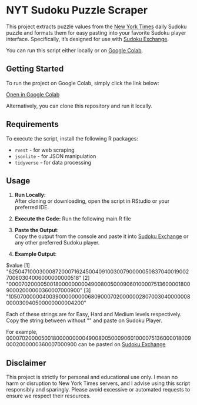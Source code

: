 
# NYT Sudoku Puzzle Scraper

This project extracts puzzle values from the [New York Times](https://www.nytimes.com/puzzles/sudoku) daily Sudoku puzzle and formats them for easy pasting into your favorite Sudoku player interface. Specifically, it’s designed for use with [Sudoku Exchange](https://sudokuexchange.com). 

You can run this script either locally or on [Google Colab](https://colab.research.google.com/drive/1JqdtMlf2ikDhCLXVxnU2c-yK6JJTI669?usp=sharing).

## Getting Started

To run the project on Google Colab, simply click the link below:

[Open in Google Colab](https://colab.research.google.com/drive/1JqdtMlf2ikDhCLXVxnU2c-yK6JJTI669?usp=sharing)

Alternatively, you can clone this repository and run it locally.

## Requirements

To execute the script, install the following R packages:

- `rvest` - for web scraping
- `jsonlite` - for JSON manipulation
- `tidyverse` - for data processing



## Usage

1. **Run Locally:**  
   After cloning or downloading, open the script in RStudio or your preferred IDE.

2. **Execute the Code:**
   Run the following main.R file 


3. **Paste the Output**:  
   Copy the output from the console and paste it into [Sudoku Exchange](https://sudokuexchange.com) or any other preferred Sudoku player.

4. **Example Output**:

$value
[1] "625047100030008720007162450040910030079000005083704001900270060304006000000000518" 
[2] "000070200005001800000000049008005000906010000751360000180090002000000360007000900" 
[3] "105070000004003900000000068090007020000002807003040000008000030940500000000004200"  

Each of these strings are for Easy, Hard and Medium levels respectively. Copy the string between without "" and paste on Sudoku Player. 

For example, 000070200005001800000000049008005000906010000751360000180090002000000360007000900 can be pasted on [Sudoku Exchange](https://sudokuexchange.com) 



## Disclaimer

This project is strictly for personal and educational use only. I mean no harm or disruption to New York Times servers, and I advise using this script responsibly and sparingly. Please avoid excessive or automated requests to ensure we respect their resources.

